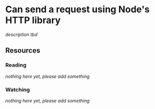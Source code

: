 # Can send a request using Node's HTTP library
_description tbd_
## Resources
### Reading
_nothing here yet, please add something_
### Watching
_nothing here yet, please add something_
